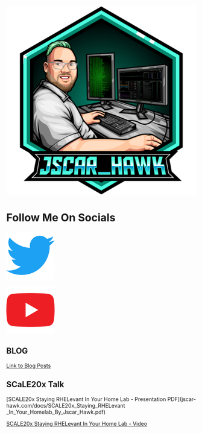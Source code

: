 ![](Jscar_Hawk_logo-transparent.png)

# Follow Me On Socials


<a href="https://twitter.com/jscar_hawk"><img src="./assets/css/Twitter-icon.png"></a>


<a href="https://youtube.com/@Jscar_Hawk"><img src="./assets/css/Youtube-icon.png"></a>

## BLOG

[Link to Blog Posts](./docs/blog.md)


## SCaLE20x Talk

[SCALE20x Staying RHELevant  In Your Home Lab - Presentation PDF](jscar-hawk.com/docs/SCALE20x_Staying_RHELevant _In_Your_Homelab_By_Jscar_Hawk.pdf)

[SCALE20x Staying RHELevant  In Your Home Lab - Video](https://www.youtube.com/watch?v=rt2DCLRda1g)

